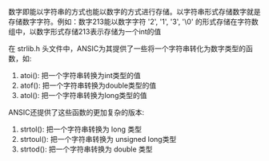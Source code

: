 
数字即能以字符串的方式也能以数字的方式进行存储。以字符串形式存储数字就是存储数字字符。例如：数字213能以数字字符 '2', '1', '3', '\0' 的形式存储在字符数组中，以数字形式存储213表示存储为一个int的值

在 strlib.h 头文件中，ANSIC为其提供了一些将一个字符串转化为数字类型的函数，如:
1) atoi(): 把一个字符串转换为int类型的值
2) atof(): 把一个字符串转换为double类型的值
3) atol(): 把一个字符串转换为long类型的值

ANSIC还提供了这些函数的更加复杂的版本:
1) strtol(): 把一个字符串转换为 long 类型
2) strtoul(): 把一个字符串转换为 unsigned long类型
3) strtod(): 把一个字符串转换为 double 类型

